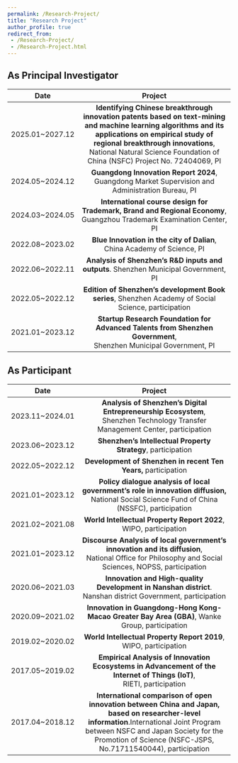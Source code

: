```yaml
---
permalink: /Research-Project/
title: "Research Project"
author_profile: true
redirect_from: 
 - /Research-Project/
 - /Research-Project.html
---
```


## As Principal Investigator

|      Date       |                           Project                            |
| :-------------: | :----------------------------------------------------------: |
| 2025.01~2027.12 | **Identifying Chinese breakthrough innovation patents based on text-mining and machine learning algorithms and its applications on empirical study of regional breakthrough innovations**, National Natural Science Foundation of China (NSFC) Project No. 72404069, PI |
| 2024.05~2024.12 | **Guangdong Innovation Report 2024**, Guangdong Market Supervision and Administration Bureau, PI |
| 2024.03~2024.05 | **International course design for Trademark, Brand and Regional Economy**, <br>Guangzhou Trademark Examination Center, PI |
| 2022.08~2023.02 | **Blue Innovation in the city of Dalian**, China Academy of Science, PI |
| 2022.06~2022.11 | **Analysis of Shenzhen’s R&D inputs and outputs**. Shenzhen Municipal Government, PI |
| 2022.05~2022.12 | **Edition of Shenzhen’s development Book series**, Shenzhen Academy of Social Science, participation |
| 2021.01~2023.12 | **Startup Research Foundation for Advanced Talents from Shenzhen Government**, <br>Shenzhen Municipal Government, PI |



## As Participant

|      Date       |                           Project                            |
| :-------------: | :----------------------------------------------------------: |
| 2023.11~2024.01 | **Analysis of Shenzhen’s Digital Entrepreneurship Ecosystem**, <br>Shenzhen Technology Transfer Management Center, participation |
| 2023.06~2023.12 | **Shenzhen’s Intellectual Property Strategy**, participation |
| 2022.05~2022.12 | **Development of Shenzhen in recent Ten Years,** participation |
| 2021.01~2023.12 | **Policy dialogue analysis of local government’s role in innovation diffusion,** <br>National Social Science Fund of China (NSSFC), participation |
| 2021.02~2021.08 | **World Intellectual Property Report 2022**, WIPO, participation |
| 2021.01~2023.12 | **Discourse Analysis of local government’s innovation and its diffusion**, <br> National Office for Philosophy and Social Sciences, NOPSS, participation |
| 2020.06~2021.03 | **Innovation and High-quality Development in Nanshan district**. <br>Nanshan district Government, participation |
| 2020.09~2021.02 | **Innovation in Guangdong-Hong Kong-Macao Greater Bay Area (GBA)**, Wanke Group, participation |
| 2019.02~2020.02 | **World Intellectual Property Report 2019**, WIPO, participation |
| 2017.05~2019.02 | **Empirical Analysis of Innovation Ecosystems in Advancement of the Internet of Things (IoT)**, <br>RIETI, participation |
| 2017.04~2018.12 | **International comparison of open innovation between China and Japan, based on researcher-level information**.International Joint Program between NSFC and Japan Society for the Promotion of Science (NSFC-JSPS, No.71711540044), participation |
